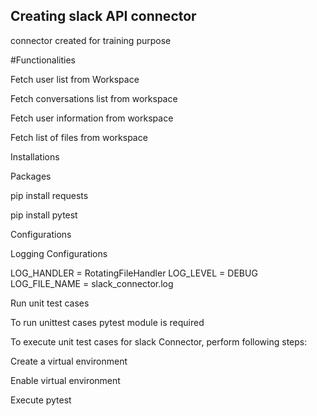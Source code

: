 ## Creating slack API connector

connector created for training purpose

#Functionalities

Fetch user list from Workspace

Fetch conversations list from workspace

Fetch user information from workspace

Fetch list of files from workspace

Installations

Packages

pip install requests

pip install pytest

Configurations

Logging Configurations

LOG_HANDLER = RotatingFileHandler LOG_LEVEL = DEBUG LOG_FILE_NAME = slack_connector.log

Run unit test cases

To run unittest cases pytest module is required

To execute unit test cases for slack Connector, perform following steps:

Create a virtual environment

Enable virtual environment

Execute pytest
